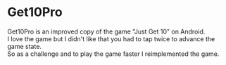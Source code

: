 # Get10Pro

Get10Pro is an improved copy of the game "Just Get 10" on Android.  
I love the game but I didn't like that you had to tap twice to advance the game state.  
So as a challenge and to play the game faster I reimplemented the game.

